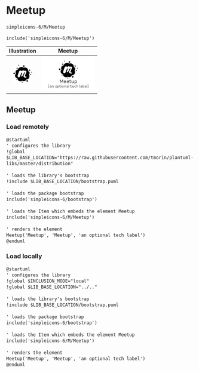 # Meetup


```text
simpleicons-6/M/Meetup
```

```text
include('simpleicons-6/M/Meetup')
```



| Illustration | Meetup |
| :---: | :---: |
| ![illustration for Illustration](../../simpleicons-6/M/Meetup.png) | ![illustration for Meetup](../../simpleicons-6/M/Meetup.Local.png) |




## Meetup

### Load remotely
```plantuml
@startuml
' configures the library
!global $LIB_BASE_LOCATION="https://raw.githubusercontent.com/tmorin/plantuml-libs/master/distribution"

' loads the library's bootstrap
!include $LIB_BASE_LOCATION/bootstrap.puml

' loads the package bootstrap
include('simpleicons-6/bootstrap')

' loads the Item which embeds the element Meetup
include('simpleicons-6/M/Meetup')

' renders the element
Meetup('Meetup', 'Meetup', 'an optional tech label')
@enduml
```

### Load locally
```plantuml
@startuml
' configures the library
!global $INCLUSION_MODE="local"
!global $LIB_BASE_LOCATION="../.."

' loads the library's bootstrap
!include $LIB_BASE_LOCATION/bootstrap.puml

' loads the package bootstrap
include('simpleicons-6/bootstrap')

' loads the Item which embeds the element Meetup
include('simpleicons-6/M/Meetup')

' renders the element
Meetup('Meetup', 'Meetup', 'an optional tech label')
@enduml
```

